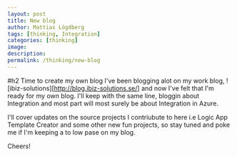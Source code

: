 ```yaml
---
layout: post
title: New blog
author: Mattias Lögdberg
tags: [thinking, Integration]
categories: [thinking]
image: 
description: 
permalink: /thinking/new-blog
---
```

#h2 Time to create my own blog
I've been blogging alot on my work blog, ![ibiz-solutions][http://blog.ibiz-solutions.se/]
and now I've felt that I'm ready for my own blog. I'll keep with the same line, bloggin about Integration and most part will most surely be about Integration in Azure.

I'll cover updates on the source projects I contriubute to here i.e Logic App Template Creator and some other new fun projects, so stay tuned and poke me if I'm keeping a to low pase on my blog.

Cheers!